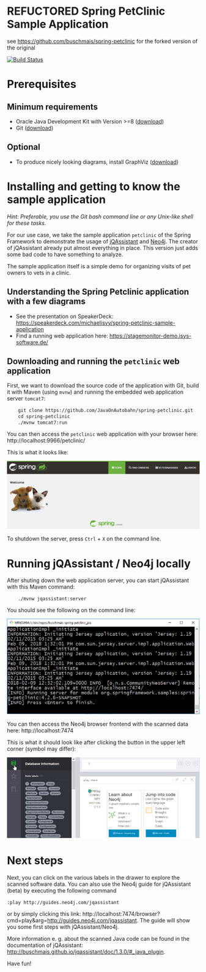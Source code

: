 # REFUCTORED Spring PetClinic Sample Application 
see https://github.com/buschmais/spring-petclinic for the forked version of the original

[![Build Status](https://travis-ci.org/JavaOnAutobahn/spring-petclinic.svg?branch=master)](https://travis-ci.org/JavaOnAutobahn/spring-petclinic)


# Prerequisites

## Minimum requirements
* Oracle Java Development Kit with Version >=8 ([download](http://www.oracle.com/technetwork/java/javase/downloads/jdk8-downloads-2133151.html))
* Git ([download](https://git-scm.com/downloads))

## Optional
* To produce nicely looking diagrams, install GraphViz ([download](https://www.graphviz.org/download/))

# Installing and getting to know the sample application
_Hint: Preferable, you use the Git bash command line or any Unix-like shell for these tasks._

For our use case, we take the sample application `petclinic` of the Spring Framework to demonstrate the usage of [jQAssistant](https://jqassistant.org/) and [Neo4j](https://neo4j.com/). The creator of jQAssistant already put almost everything in place. This version just adds some bad code to have something to analyze.

The sample application itself is a simple demo for organizing visits of pet owners to vets in a clinic.

## Understanding the Spring Petclinic application with a few diagrams
* See the presentation on SpeakerDeck: https://speakerdeck.com/michaelisvy/spring-petclinic-sample-application
* Find a running web application here: https://stagemonitor-demo.isys-software.de/

## Downloading and running the `petclinic` web application
First, we want to download the source code of the application with Git, build it with Maven (using `mvnw`) and running the embedded web application server `tomcat7`:
```
	git clone https://github.com/JavaOnAutobahn/spring-petclinic.git
	cd spring-petclinic
	./mvnw tomcat7:run
```
You can then access the `petclinic` web application with your browser here: http://localhost:9966/petclinic/

This is what it looks like:

![](docs/screenshots/petclinic_start.png)

To shutdown the server, press `Ctrl` + `X` on the command line.


# Running jQAssistant / Neo4j locally

After shuting down the web application server, you can start jQAssistant with this Maven command:
```
	./mvnw jqassistant:server
```
You should see the following on the command line:

![](docs/screenshots/mvn_jqassistant_start.png)

You can then access the Neo4j browser frontend with the scanned data here: http://localhost:7474

This is what it should look like after clicking the button in the upper left corner (symbol may differ):

![](docs/screenshots/neo4j_start.png)

# Next steps

Next, you can click on the various labels in the drawer to explore the scanned software data. You can also use the Neo4j guide for jQAssistant (beta) by executing the following command
```
:play http://guides.neo4j.com/jqassistant
```
or by simply clicking this link: http://localhost:7474/browser?cmd=play&arg=http://guides.neo4j.com/jqassistant. The guide will show you some first steps with jQAssistant/Neo4j.

More information e. g. about the scanned Java code can be found in the documentation of jQAssistant: http://buschmais.github.io/jqassistant/doc/1.3.0/#_java_plugin.

Have fun!
